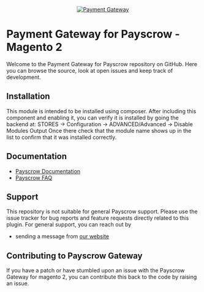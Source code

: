 <p align="center"><a href="https://payscrow.net/"><img src="http://payscrow.net/assets/logos/logo-black.png" alt="Payment Gateway"></a></p>

# Payment Gateway for Payscrow - Magento 2

Welcome to the Payment Gateway for Payscrow repository on GitHub. Here you can browse the source, look at open issues and keep track of development.

## Installation
This module is intended to be installed using composer.  After including this component and enabling it, you can verify it is installed by going the backend at:
STORES -> Configuration -> ADVANCED/Advanced ->  Disable Modules Output
Once there check that the module name shows up in the list to confirm that it was installed correctly.

## Documentation
* [Payscrow Documentation](https://payscrow.net/documentation)
* [Payscrow FAQ](https://payscrow.net/faq)

## Support
This repository is not suitable for general Payscrow support. Please use the issue tracker for bug reports and feature requests directly related to this plugin. For general support, you can reach out by 

* sending a message from [our website](https://payscrow.net/contact-us)

## Contributing to Payscrow Gateway
If you have a patch or have stumbled upon an issue with the Payscrow Gateway for magento 2, you can contribute this back to the code by raising an issue.
